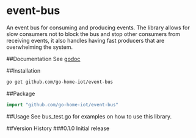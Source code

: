 # event-bus
An event bus for consuming and producing events.  The library allows for slow consumers not to block the bus and stop other consumers from receiving events, it also handles having fast producers that are overwhelming the system.

##Documentation
See [godoc](https://godoc.org/github.com/go-home-iot/event-bus)

##Installation
```bash
go get github.com/go-home-iot/event-bus
```

##Package
```go
import "github.com/go-home-iot/event-bus"
```

##Usage
See bus_test.go for examples on how to use this library.

##Version History
###0.1.0
Initial release



